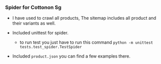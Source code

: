### Spider for Cottonon Sg

* I have used to crawl all products, The sitemap includes all product
and their variants as well.

* Included unittest for spider.
    * to run test you just have to run this command `python -m unittest tests.test_spider.TestSpider`

* Included `product.json` you can find a few examples there.


